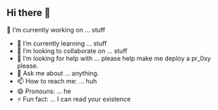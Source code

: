 ## Hi there 👋

<!--
**Aaaaaaajiandah/Aaaaaaajiandah** is a ✨ _special_ ✨ repository because its `README.md` (this file) appears on your GitHub profile.

Here are some ideas to get you started:

- 🔭 I’m currently working on ... stuff
- 🌱 I’m currently learning ... stuff
- 👯 I’m looking to collaborate on ... stuff
- 🤔 I’m looking for help with ... please help make me deploy a pr_0xy please.
- 💬 Ask me about ... anything.
- 📫 How to reach me: ... huh
- 😄 Pronouns: ... he
- ⚡ Fun fact: ... I can read your existence
-->
 🔭 I’m currently working on ... stuff
- 🌱 I’m currently learning ... stuff
- 👯 I’m looking to collaborate on ... stuff
- 🤔 I’m looking for help with ... please help make me deploy a pr_0xy please.
- 💬 Ask me about ... anything.
- 📫 How to reach me: ... huh
- 😄 Pronouns: ... he
- ⚡ Fun fact: ... I can read your existence
